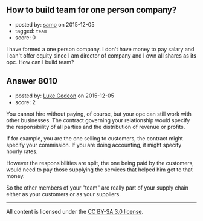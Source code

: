 ## How to build team for one person company?

- posted by: [samo](https://stackexchange.com/users/2421464/samo) on 2015-12-05
- tagged: `team`
- score: 0

I have formed a one person company. I don't have money to pay salary and I can't offer equity since I am director of company and I own all shares as its opc. How can I build team? 


## Answer 8010

- posted by: [Luke Gedeon](https://stackexchange.com/users/1119600/luke-gedeon) on 2015-12-05
- score: 2

You cannot hire without paying, of course, but your opc can still work with other businesses. The contract governing your relationship would specify the responsibility of all parties and the distribution of revenue or profits.

If for example, you are the one selling to customers, the contract might specify your commission. If you are doing accounting, it might specify hourly rates. 

However the responsibilities are split, the one being paid by the customers, would need to pay those supplying the services that helped him get to that money.

So the other members of your "team" are really part of your supply chain either as your customers or as your suppliers.



---

All content is licensed under the [CC BY-SA 3.0 license](https://creativecommons.org/licenses/by-sa/3.0/).

